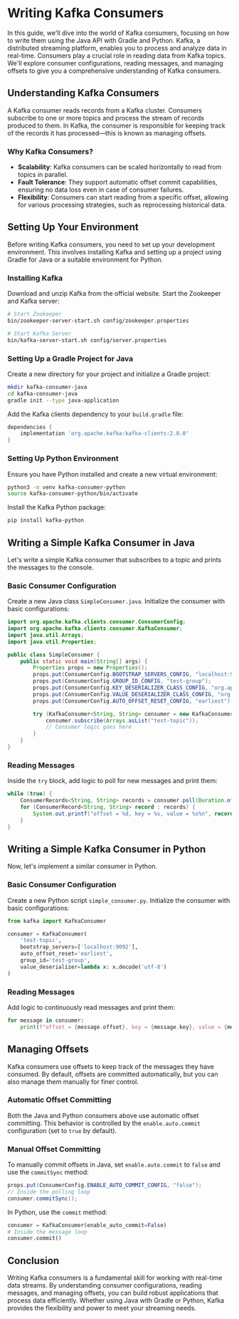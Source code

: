 # Writing Kafka Consumers

In this guide, we'll dive into the world of Kafka consumers, focusing on how to write them using the Java API with Gradle and Python. Kafka, a distributed streaming platform, enables you to process and analyze data in real-time. Consumers play a crucial role in reading data from Kafka topics. We'll explore consumer configurations, reading messages, and managing offsets to give you a comprehensive understanding of Kafka consumers.

## Understanding Kafka Consumers
A Kafka consumer reads records from a Kafka cluster. Consumers subscribe to one or more topics and process the stream of records produced to them. In Kafka, the consumer is responsible for keeping track of the records it has processed—this is known as managing offsets.

### Why Kafka Consumers?
- **Scalability**: Kafka consumers can be scaled horizontally to read from topics in parallel.
- **Fault Tolerance**: They support automatic offset commit capabilities, ensuring no data loss even in case of consumer failures.
- **Flexibility**: Consumers can start reading from a specific offset, allowing for various processing strategies, such as reprocessing historical data.

## Setting Up Your Environment
Before writing Kafka consumers, you need to set up your development environment. This involves installing Kafka and setting up a project using Gradle for Java or a suitable environment for Python.

### Installing Kafka
Download and unzip Kafka from the official website. Start the Zookeeper and Kafka server:

```sh
# Start Zookeeper
bin/zookeeper-server-start.sh config/zookeeper.properties

# Start Kafka Server
bin/kafka-server-start.sh config/server.properties
```

### Setting Up a Gradle Project for Java
Create a new directory for your project and initialize a Gradle project:

```sh
mkdir kafka-consumer-java
cd kafka-consumer-java
gradle init --type java-application
```

Add the Kafka clients dependency to your `build.gradle` file:

```gradle
dependencies {
    implementation 'org.apache.kafka:kafka-clients:2.8.0'
}
```

### Setting Up Python Environment
Ensure you have Python installed and create a new virtual environment:

```sh
python3 -m venv kafka-consumer-python
source kafka-consumer-python/bin/activate
```

Install the Kafka Python package:

```sh
pip install kafka-python
```

## Writing a Simple Kafka Consumer in Java
Let's write a simple Kafka consumer that subscribes to a topic and prints the messages to the console.

### Basic Consumer Configuration
Create a new Java class `SimpleConsumer.java`. Initialize the consumer with basic configurations:

```java
import org.apache.kafka.clients.consumer.ConsumerConfig;
import org.apache.kafka.clients.consumer.KafkaConsumer;
import java.util.Arrays;
import java.util.Properties;

public class SimpleConsumer {
    public static void main(String[] args) {
        Properties props = new Properties();
        props.put(ConsumerConfig.BOOTSTRAP_SERVERS_CONFIG, "localhost:9092");
        props.put(ConsumerConfig.GROUP_ID_CONFIG, "test-group");
        props.put(ConsumerConfig.KEY_DESERIALIZER_CLASS_CONFIG, "org.apache.kafka.common.serialization.StringDeserializer");
        props.put(ConsumerConfig.VALUE_DESERIALIZER_CLASS_CONFIG, "org.apache.kafka.common.serialization.StringDeserializer");
        props.put(ConsumerConfig.AUTO_OFFSET_RESET_CONFIG, "earliest");

        try (KafkaConsumer<String, String> consumer = new KafkaConsumer<>(props)) {
            consumer.subscribe(Arrays.asList("test-topic"));
            // Consumer logic goes here
        }
    }
}
```

### Reading Messages
Inside the `try` block, add logic to poll for new messages and print them:

```java
while (true) {
    ConsumerRecords<String, String> records = consumer.poll(Duration.ofMillis(100));
    for (ConsumerRecord<String, String> record : records) {
        System.out.printf("offset = %d, key = %s, value = %s%n", record.offset(), record.key(), record.value());
    }
}
```

## Writing a Simple Kafka Consumer in Python
Now, let's implement a similar consumer in Python.

### Basic Consumer Configuration
Create a new Python script `simple_consumer.py`. Initialize the consumer with basic configurations:

```python
from kafka import KafkaConsumer

consumer = KafkaConsumer(
    'test-topic',
    bootstrap_servers=['localhost:9092'],
    auto_offset_reset='earliest',
    group_id='test-group',
    value_deserializer=lambda x: x.decode('utf-8')
)
```

### Reading Messages
Add logic to continuously read messages and print them:

```python
for message in consumer:
    print(f"offset = {message.offset}, key = {message.key}, value = {message.value}")
```

## Managing Offsets
Kafka consumers use offsets to keep track of the messages they have consumed. By default, offsets are committed automatically, but you can also manage them manually for finer control.

### Automatic Offset Committing
Both the Java and Python consumers above use automatic offset committing. This behavior is controlled by the `enable.auto.commit` configuration (set to `true` by default).

### Manual Offset Committing
To manually commit offsets in Java, set `enable.auto.commit` to `false` and use the `commitSync` method:

```java
props.put(ConsumerConfig.ENABLE_AUTO_COMMIT_CONFIG, "false");
// Inside the polling loop
consumer.commitSync();
```

In Python, use the `commit` method:

```python
consumer = KafkaConsumer(enable_auto_commit=False)
# Inside the message loop
consumer.commit()
```

## Conclusion
Writing Kafka consumers is a fundamental skill for working with real-time data streams. By understanding consumer configurations, reading messages, and managing offsets, you can build robust applications that process data efficiently. Whether using Java with Gradle or Python, Kafka provides the flexibility and power to meet your streaming needs.

